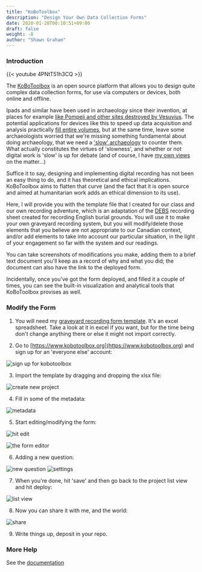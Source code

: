 ```yaml
---
title: "KoBoToolbox"
description: "Design Your Own Data Collection Forms"
date: 2020-01-28T00:10:51+09:00
draft: false
weight: -8
author: "Shawn Graham"
---
```

### Introduction

{{< youtube 4PNtT51h3CQ >}}

The [KoBoToolbox](https://www.kobotoolbox.org/) is an open source platform that allows you to design quite complex data collection forms, for use via computers or devices, both online and offline.

Ipads and similar have been used in archaeology since their invention, at places for example [like Pompeii and other sites destroyed by Vesuvius](https://classics.uc.edu/pompeii/index.php/news/1-latest/142-ipads2010.html). The potential applications for devices like this to speed up data acquisition and analysis practically [fill entire volumes](https://thedigitalpress.org/mobilizing-the-past-for-a-digital-future/), but at the same time, leave some archaeologists worried that we're missing something fundamental about doing archaeology, that we need a ['slow' archaeology](https://www.academia.edu/14327107/Slow_Archaeology) to counter them. What actually constitutes the virtues of 'slowness', and whether or not digital work is 'slow' is up for debate (and of course, I have [my own views](https://electricarchaeology.ca/2017/03/20/slow-archaeology/) on the matter...)

Suffice it to say, designing and implementing digital recording has not been an easy thing to do, and it has theoretical and ethical implications. KoBoToolbox aims to flatten that curve (and the fact that it is open source and aimed at humanitarian work adds an ethical dimension to its use).

Here, I will provide you with the template file that I created for our class and our own recording adventure, which is an adaptation of the [DEBS](https://debs.ac.uk) recording sheet created for recording English burial grounds. You will use it to make your own graveyard recording system, but you will modify/delete those elements that you believe are not appropriate to our Canadian context, and/or add elements to take into account our particular situation, in the light of your engagement so far with the system and our readings.

You can take screenshots of modifications you make, adding them to a brief text document you'll keep as a record of why and what you did; the document can also have the link to the deployed form.

Incidentally, once you've got the form deployed, and filled it a couple of times, you can see the built-in visualization and analytical tools that KoBoToolbox provises as well.

### Modify the Form

1. You will need my [graveyard recording form template](/data/graveyard-template.xlsx). It's an excel spreadsheet. Take a look at it in excel if you want, but for the time being don't change anything there or else it might not import correctly.

2. Go to [https://www.kobotoolbox.org](https://www.kobotoolbox.org) and sign up for an 'everyone else' account:

![sign up for kobotoolbox](/images/kobotoolbox/kbtb-1.png)

3. Import the template by dragging and dropping the xlsx file:

![create new project](/images/kobotoolbox/kbtb-2.png)

4. Fill in some of the metadata:

![metadata](/images/kobotoolbox/kbtb-3.png)

5. Start editing/modifying the form:

![hit edit](/images/kobotoolbox/kbtb-4.png)

![the form editor](/images/kobotoolbox/kbtb-5.png)

6. Adding a new question:

![new question](/images/kobotoolbox/kbtb-6.png)
![settings](/images/kobotoolbox/kbtb-7.png)

7. When you're done, hit 'save' and then go back to the project list view and hit deploy:

![list view](/images/kobotoolbox/kbtb-8.png)

8. Now you can share it with me, and the world:

![share](/images/kobotoolbox/kbtb-9.png)

9. Write things up, deposit in your repo.

### More Help

See the [documentation](https://support.kobotoolbox.org/quick_start.html)
